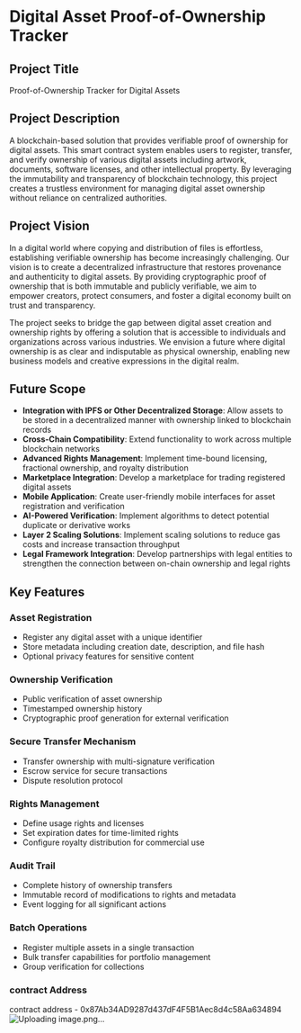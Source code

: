 # Digital Asset Proof-of-Ownership Tracker

## Project Title
Proof-of-Ownership Tracker for Digital Assets

## Project Description
A blockchain-based solution that provides verifiable proof of ownership for digital assets. This smart contract system enables users to register, transfer, and verify ownership of various digital assets including artwork, documents, software licenses, and other intellectual property. By leveraging the immutability and transparency of blockchain technology, this project creates a trustless environment for managing digital asset ownership without reliance on centralized authorities.

## Project Vision
In a digital world where copying and distribution of files is effortless, establishing verifiable ownership has become increasingly challenging. Our vision is to create a decentralized infrastructure that restores provenance and authenticity to digital assets. By providing cryptographic proof of ownership that is both immutable and publicly verifiable, we aim to empower creators, protect consumers, and foster a digital economy built on trust and transparency.

The project seeks to bridge the gap between digital asset creation and ownership rights by offering a solution that is accessible to individuals and organizations across various industries. We envision a future where digital ownership is as clear and indisputable as physical ownership, enabling new business models and creative expressions in the digital realm.

## Future Scope
- **Integration with IPFS or Other Decentralized Storage**: Allow assets to be stored in a decentralized manner with ownership linked to blockchain records
- **Cross-Chain Compatibility**: Extend functionality to work across multiple blockchain networks
- **Advanced Rights Management**: Implement time-bound licensing, fractional ownership, and royalty distribution
- **Marketplace Integration**: Develop a marketplace for trading registered digital assets
- **Mobile Application**: Create user-friendly mobile interfaces for asset registration and verification
- **AI-Powered Verification**: Implement algorithms to detect potential duplicate or derivative works
- **Layer 2 Scaling Solutions**: Implement scaling solutions to reduce gas costs and increase transaction throughput
- **Legal Framework Integration**: Develop partnerships with legal entities to strengthen the connection between on-chain ownership and legal rights

## Key Features

### Asset Registration
- Register any digital asset with a unique identifier
- Store metadata including creation date, description, and file hash
- Optional privacy features for sensitive content

### Ownership Verification
- Public verification of asset ownership
- Timestamped ownership history
- Cryptographic proof generation for external verification

### Secure Transfer Mechanism
- Transfer ownership with multi-signature verification
- Escrow service for secure transactions
- Dispute resolution protocol

### Rights Management
- Define usage rights and licenses
- Set expiration dates for time-limited rights
- Configure royalty distribution for commercial use

### Audit Trail
- Complete history of ownership transfers
- Immutable record of modifications to rights and metadata
- Event logging for all significant actions

### Batch Operations
- Register multiple assets in a single transaction
- Bulk transfer capabilities for portfolio management
- Group verification for collections
### contract Address
contract address - 0x87Ab34AD9287d437dF4F5B1Aec8d4c58Aa634894
![Uploading image.png…]()
